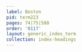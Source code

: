 ```yaml
---
label: Boston
pid: term223
pages: 74|75|580
order: '0117'
layout: generic_index_term
collection: index-headings
---
```

